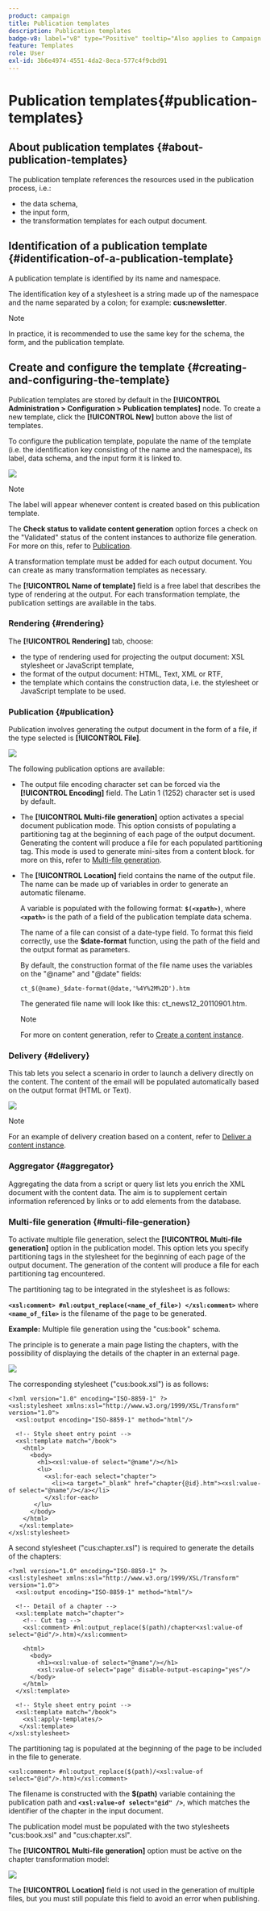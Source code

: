 ```yaml
---
product: campaign
title: Publication templates
description: Publication templates
badge-v8: label="v8" type="Positive" tooltip="Also applies to Campaign v8"
feature: Templates
role: User
exl-id: 3b6e4974-4551-4da2-8eca-577c4f9cbd91
---
```

# Publication templates{#publication-templates}

## About publication templates {#about-publication-templates}

The publication template references the resources used in the publication process, i.e.:

* the data schema,
* the input form,
* the transformation templates for each output document.

## Identification of a publication template {#identification-of-a-publication-template}

A publication template is identified by its name and namespace.

The identification key of a stylesheet is a string made up of the namespace and the name separated by a colon; for example: **cus:newsletter**.

>[!NOTE]
>
>In practice, it is recommended to use the same key for the schema, the form, and the publication template.

## Create and configure the template {#creating-and-configuring-the-template}

Publication templates are stored by default in the **[!UICONTROL Administration > Configuration > Publication templates]** node. To create a new template, click the **[!UICONTROL New]** button above the list of templates.

To configure the publication template, populate the name of the template (i.e. the identification key consisting of the name and the namespace), its label, data schema, and the input form it is linked to.

![](assets/d_ncs_content_model.png)

>[!NOTE]
>
>The label will appear whenever content is created based on this publication template.

The **Check status to validate content generation** option forces a check on the "Validated" status of the content instances to authorize file generation. For more on this, refer to [Publication](#publication).

A transformation template must be added for each output document. You can create as many transformation templates as necessary.

The **[!UICONTROL Name of template]** field is a free label that describes the type of rendering at the output. For each transformation template, the publication settings are available in the tabs.

### Rendering {#rendering}

The **[!UICONTROL Rendering]** tab, choose:

* the type of rendering used for projecting the output document: XSL stylesheet or JavaScript template,
* the format of the output document: HTML, Text, XML or RTF,
* the template which contains the construction data, i.e. the stylesheet or JavaScript template to be used.

### Publication {#publication}

Publication involves generating the output document in the form of a file, if the type selected is **[!UICONTROL File]**.

![](assets/d_ncs_content_model2.png)

The following publication options are available:

* The output file encoding character set can be forced via the **[!UICONTROL Encoding]** field. The Latin 1 (1252) character set is used by default.
* The **[!UICONTROL Multi-file generation]** option activates a special document publication mode. This option consists of populating a partitioning tag at the beginning of each page of the output document. Generating the content will produce a file for each populated partitioning tag. This mode is used to generate mini-sites from a content block. for more on this, refer to [Multi-file generation](#multi-file-generation).
* The **[!UICONTROL Location]** field contains the name of the output file. The name can be made up of variables in order to generate an automatic filename.

  A variable is populated with the following format: **`$(<xpath>)`**, where **`<xpath>`** is the path of a field of the publication template data schema.

  The name of a file can consist of a date-type field. To format this field correctly, use the **$date-format** function, using the path of the field and the output format as parameters.

  By default, the construction format of the file name uses the variables on the "@name" and "@date" fields:

  ```
  ct_$(@name)_$date-format(@date,'%4Y%2M%2D').htm
  ```

  The generated file name will look like this: ct_news12_20110901.htm.

  >[!NOTE]
  >
  >For more on content generation, refer to [Create a content instance](using-a-content-template.md#creating-a-content-instance).

### Delivery {#delivery}

This tab lets you select a scenario in order to launch a delivery directly on the content. The content of the email will be populated automatically based on the output format (HTML or Text).

![](assets/d_ncs_content_model3.png)

>[!NOTE]
>
>For an example of delivery creation based on a content, refer to [Deliver a content instance](using-a-content-template.md#delivering-a-content-instance).

### Aggregator {#aggregator}

Aggregating the data from a script or query list lets you enrich the XML document with the content data. The aim is to supplement certain information referenced by links or to add elements from the database.

### Multi-file generation {#multi-file-generation}

To activate multiple file generation, select the **[!UICONTROL Multi-file generation]** option in the publication model. This option lets you specify partitioning tags in the stylesheet for the beginning of each page of the output document. The generation of the content will produce a file for each partitioning tag encountered.

The partitioning tag to be integrated in the stylesheet is as follows:

**`<xsl:comment> #nl:output_replace(<name_of_file>) </xsl:comment>`** where **`<name_of_file>`** is the filename of the page to be generated.

**Example:** Multiple file generation using the "cus:book" schema.

The principle is to generate a main page listing the chapters, with the possibility of displaying the details of the chapter in an external page.

![](assets/d_ncs_content_chunk.png)

The corresponding stylesheet ("cus:book.xsl") is as follows:

```
<?xml version="1.0" encoding="ISO-8859-1" ?>
<xsl:stylesheet xmlns:xsl="http://www.w3.org/1999/XSL/Transform" version="1.0">
  <xsl:output encoding="ISO-8859-1" method="html"/>

  <!-- Style sheet entry point -->
  <xsl:template match="/book">
    <html>
      <body>
        <h1><xsl:value-of select="@name"/></h1>
        <lu>
          <xsl:for-each select="chapter">
            <li><a target="_blank" href="chapter{@id}.htm"><xsl:value-of select="@name"/></a></li>  
          </xsl:for-each>
       </lu>
      </body>
    </html>
   </xsl:template>
</xsl:stylesheet>
```

A second stylesheet ("cus:chapter.xsl") is required to generate the details of the chapters:

```
<?xml version="1.0" encoding="ISO-8859-1" ?>
<xsl:stylesheet xmlns:xsl="http://www.w3.org/1999/XSL/Transform" version="1.0">
  <xsl:output encoding="ISO-8859-1" method="html"/>

  <!-- Detail of a chapter -->
  <xsl:template match="chapter">
    <!-- Cut tag -->   
    <xsl:comment> #nl:output_replace($(path)/chapter<xsl:value-of select="@id"/>.htm)</xsl:comment>
    
    <html>
      <body>
        <h1><xsl:value-of select="@name"/></h1>
        <xsl:value-of select="page" disable-output-escaping="yes"/>
      </body>
    </html>
  </xsl:template>

  <!-- Style sheet entry point -->
  <xsl:template match="/book">
    <xsl:apply-templates/>
   </xsl:template>
</xsl:stylesheet>
```

The partitioning tag is populated at the beginning of the page to be included in the file to generate.

```
<xsl:comment> #nl:output_replace($(path)/<xsl:value-of select="@id"/>.htm)</xsl:comment>
```

The filename is constructed with the **$(path)** variable containing the publication path and **`<xsl:value-of select="@id" />`**, which matches the identifier of the chapter in the input document.

The publication model must be populated with the two stylesheets "cus:book.xsl" and "cus:chapter.xsl".

The **[!UICONTROL Multi-file generation]** option must be active on the chapter transformation model:

![](assets/d_ncs_content_chunk2.png)

The **[!UICONTROL Location]** field is not used in the generation of multiple files, but you must still populate this field to avoid an error when publishing.
